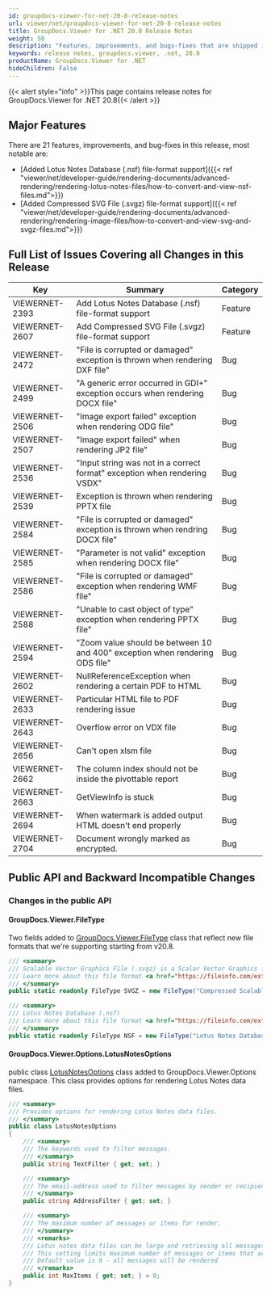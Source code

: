 ```yaml
---
id: groupdocs-viewer-for-net-20-8-release-notes
url: viewer/net/groupdocs-viewer-for-net-20-8-release-notes
title: GroupDocs.Viewer for .NET 20.8 Release Notes
weight: 50
description: "Features, improvements, and bugs-fixes that are shipped in GroupDocs.Viewer for .NET 20.8"
keywords: release notes, groupdocs.viewer, .net, 20.8
productName: GroupDocs.Viewer for .NET
hideChildren: False
---
```

{{< alert style="info" >}}This page contains release notes for GroupDocs.Viewer for .NET 20.8{{< /alert >}}

## Major Features  

There are 21 features, improvements, and bug-fixes in this release, most notable are:

* [Added Lotus Notes Database (.nsf) file-format support]({{< ref "viewer/net/developer-guide/rendering-documents/advanced-rendering/rendering-lotus-notes-files/how-to-convert-and-view-nsf-files.md">}})
* [Added Compressed SVG File (.svgz) file-format support]({{< ref "viewer/net/developer-guide/rendering-documents/advanced-rendering/rendering-image-files/how-to-convert-and-view-svg-and-svgz-files.md">}})

## Full List of Issues Covering all Changes in this Release

| Key | Summary | Category |
| --- | --- | --- |
|VIEWERNET-2393|Add Lotus Notes Database (.nsf) file-format support|Feature|
|VIEWERNET-2607|Add Compressed SVG File (.svgz) file-format support|Feature|
|VIEWERNET-2472|"File is corrupted or damaged" exception is thrown when rendering DXF file"|Bug|
|VIEWERNET-2499|"A generic error occurred in GDI+" exception occurs when rendering DOCX file"|Bug|
|VIEWERNET-2506|"Image export failed" exception when rendering ODG file"|Bug
|VIEWERNET-2507|"Image export failed" when rendering JP2 file"|Bug|
|VIEWERNET-2536|"Input string was not in a correct format" exception when rendering VSDX"|Bug|
|VIEWERNET-2539|Exception is thrown when rendering PPTX file|Bug|
|VIEWERNET-2584|"File is corrupted or damaged" exception is thrown when rendring DOCX file"|Bug|
|VIEWERNET-2585|"Parameter is not valid" exception when rendering DOCX file"|Bug|
|VIEWERNET-2586|"File is corrupted or damaged" exception when rendering WMF file"|Bug|
|VIEWERNET-2588|"Unable to cast object of type" exception when rendering PPTX file"|Bug|
|VIEWERNET-2594|"Zoom value should be between 10 and 400" exception when rendering ODS file"|Bug|
|VIEWERNET-2602|NullReferenceException when rendering a certain PDF to HTML|Bug|
|VIEWERNET-2633|Particular HTML file to PDF rendering issue |Bug|
|VIEWERNET-2643|Overflow error on VDX file|Bug|
|VIEWERNET-2656|Can't open xlsm file|Bug|
|VIEWERNET-2662|The column index should not be inside the pivottable report|Bug|
|VIEWERNET-2663|GetViewInfo is stuck|Bug|
|VIEWERNET-2694|When watermark is added output HTML doesn't end properly|Bug|
|VIEWERNET-2704|Document wrongly marked as encrypted.|Bug|

## Public API and Backward Incompatible Changes

### Changes in the public API

#### GroupDocs.Viewer.FileType

Two fields added to [GroupDocs.Viewer.FileType](<https://apireference.groupdocs.com/viewer/net/groupdocs.viewer/filetype>) class that reflect new file formats that we're supporting starting from v20.8.

```csharp
/// <summary>
/// Scalable Vector Graphics File (.svgz) is a Scalar Vector Graphics file that uses XML based text format, compressed by GZIP for describing the appearance of an image.
/// Learn more about this file format <a href="https://fileinfo.com/extension/svgz">here</a>
/// </summary>
public static readonly FileType SVGZ = new FileType("Compressed Scalable Vector Graphics File", ".svgz")

/// <summary>
/// Lotus Notes Database (.nsf)
/// Learn more about this file format <a href="https://fileinfo.com/extension/nsf">here</a>.
/// </summary>
public static readonly FileType NSF = new FileType("Lotus Notes Database", ".nsf")
```

#### GroupDocs.Viewer.Options.LotusNotesOptions

public class [LotusNotesOptions](<https://apireference.groupdocs.com/viewer/net/groupdocs.viewer.options/lotusnotesoptions>) class added to GroupDocs.Viewer.Options namespace. This class provides options for rendering Lotus Notes data files.

```csharp
/// <summary>
/// Provides options for rendering Lotus Notes data files.
/// </summary>
public class LotusNotesOptions
{
    /// <summary>
    /// The keywords used to filter messages.
    /// </summary>
    public string TextFilter { get; set; }

    /// <summary>
    /// The email-address used to filter messages by sender or recipient.
    /// </summary>
    public string AddressFilter { get; set; }

    /// <summary>
    /// The maximum number of messages or items for render.
    /// </summary>
    /// <remarks>
    /// Lotus notes data files can be large and retrieving all messages can take significant time.
    /// This setting limits maximum number of messages or items that are rendered.
    /// Default value is 0 - all messages will be rendered
    /// </remarks>
    public int MaxItems { get; set; } = 0;
}
```
